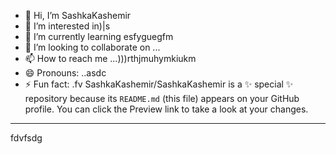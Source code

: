 - 👋 Hi, I’m SashkaKashemir
- 👀 I’m interested in)|s
- 🌱 I’m currently learning esfyguegfm
- 💞️ I’m looking to collaborate on ...
- 📫 How to reach me ...)))rthjmuhymkiukm
- 😄 Pronouns: ..asdc
- ⚡ Fun fact: .fv
SashkaKashemir/SashkaKashemir is a ✨ special ✨ repository because its `README.md` (this file) appears on your GitHub profile.
You can click the Preview link to take a look at your changes.
---
fdvfsdg
